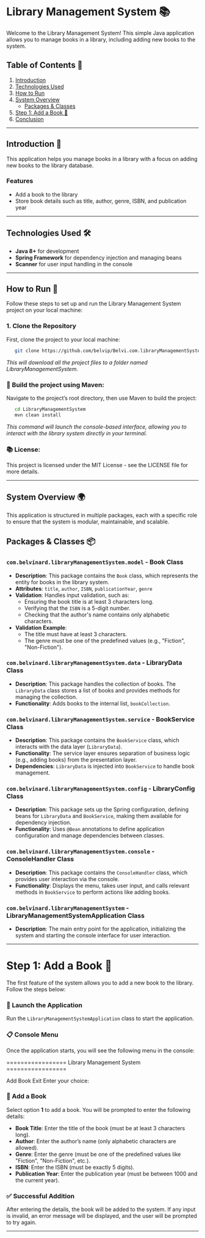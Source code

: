 # Library Management System 📚

Welcome to the Library Management System! This simple Java application allows you to manage books in a library, including adding new books to the system.

## Table of Contents 📝

1. [Introduction](#introduction)
2. [Technologies Used](#technologies-used)
3. [How to Run](#how-to-run)
4. [System Overview](#system-overview)
   - [Packages & Classes](#packages--classes)
5. [Step 1: Add a Book 📖](#step-1-add-a-book-)
6. [Conclusion](#conclusion)

---

## Introduction 🤖

This application helps you manage books in a library with a focus on adding new books to the library database.

### Features
- Add a book to the library
- Store book details such as title, author, genre, ISBN, and publication year

---

## Technologies Used 🛠️

- **Java 8+** for development
- **Spring Framework** for dependency injection and managing beans
- **Scanner** for user input handling in the console

---

## How to Run 🏃

Follow these steps to set up and run the Library Management System project on your local machine:

### 1. Clone the Repository

First, clone the project to your local machine:

```bash
   git clone https://github.com/belvip/Belvi.com.libraryManagementSystem.git
```

*This will download all the project files to a folder named LibraryManagementSystem.*

### 📂 Build the project using Maven:

Navigate to the project’s root directory, then use Maven to build the project:

```bash
   cd LibraryManagementSystem
   mvn clean install

```

*This command will launch the console-based interface, allowing you to interact with the library system directly in your terminal.*

### 📚 License:

This project is licensed under the MIT License - see the LICENSE file for more details.

---

## System Overview 🌍

This application is structured in multiple packages, each with a specific role to ensure that the system is modular, maintainable, and scalable.

## Packages & Classes 📦

### `com.belvinard.libraryManagementSystem.model` - **Book Class**
- **Description**: This package contains the `Book` class, which represents the entity for books in the library system.
- **Attributes**: `title`, `author`, `ISBN`, `publicationYear`, `genre`
- **Validation**: Handles input validation, such as:
  - Ensuring the book title is at least 3 characters long.
  - Verifying that the `ISBN` is a 5-digit number.
  - Checking that the author's name contains only alphabetic characters.
- **Validation Example**: 
  - The title must have at least 3 characters.
  - The genre must be one of the predefined values (e.g., "Fiction", "Non-Fiction").

### `com.belvinard.libraryManagementSystem.data` - **LibraryData Class**
- **Description**: This package handles the collection of books. The `LibraryData` class stores a list of books and provides methods for managing the collection.
- **Functionality**: Adds books to the internal list, `bookCollection`.

### `com.belvinard.libraryManagementSystem.service` - **BookService Class**
- **Description**: This package contains the `BookService` class, which interacts with the data layer (`LibraryData`).
- **Functionality**: The service layer ensures separation of business logic (e.g., adding books) from the presentation layer.
- **Dependencies**: `LibraryData` is injected into `BookService` to handle book management.

### `com.belvinard.libraryManagementSystem.config` - **LibraryConfig Class**
- **Description**: This package sets up the Spring configuration, defining beans for `LibraryData` and `BookService`, making them available for dependency injection.
- **Functionality**: Uses `@Bean` annotations to define application configuration and manage dependencies between classes.

### `com.belvinard.libraryManagementSystem.console` - **ConsoleHandler Class**
- **Description**: This package contains the `ConsoleHandler` class, which provides user interaction via the console.
- **Functionality**: Displays the menu, takes user input, and calls relevant methods in `BookService` to perform actions like adding books.

### `com.belvinard.libraryManagementSystem` - **LibraryManagementSystemApplication Class**
- **Description**: The main entry point for the application, initializing the system and starting the console interface for user interaction.

---

# Step 1: Add a Book 📖

The first feature of the system allows you to add a new book to the library. Follow the steps below:

### 🚀 Launch the Application
Run the `LibraryManagementSystemApplication` class to start the application.

### 📋 Console Menu
Once the application starts, you will see the following menu in the console:

================= Library Management System =================

Add Book
Exit
Enter your choice:


### 📘 Add a Book
Select option **1** to add a book. You will be prompted to enter the following details:

- **Book Title**: Enter the title of the book (must be at least 3 characters long).
- **Author**: Enter the author’s name (only alphabetic characters are allowed).
- **Genre**: Enter the genre (must be one of the predefined values like "Fiction", "Non-Fiction", etc.).
- **ISBN**: Enter the ISBN (must be exactly 5 digits).
- **Publication Year**: Enter the publication year (must be between 1000 and the current year).

### ✅ Successful Addition
After entering the details, the book will be added to the system. If any input is invalid, an error message will be displayed, and the user will be prompted to try again.

---

